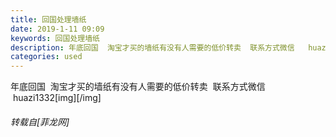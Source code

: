```yaml
---
title: 回国处理墙纸
date: 2019-1-11 09:09
keywords: 回国处理墙纸
description: 年底回国  淘宝才买的墙纸有没有人需要的低价转卖  联系方式微信   huazi1332[img][/img]
categories: used
---
```

<td class="t_f" id="postmessage_2663954">

年底回国  淘宝才买的墙纸有没有人需要的低价转卖  联系方式微信   huazi1332[img][/img]</td>
###### 转载自[菲龙网]
